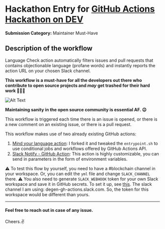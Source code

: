 # Hackathon Entry for [GitHub Actions Hackathon on DEV](https://dev.to/devteam/announcing-the-github-actions-hackathon-on-dev-3ljn)
**Submission Category:** 
Maintainer Must-Have

## Description of the workflow
Language Check action automatically filters issues and pull requests that contains objectionable language (profane words) and instantly reports the action URL on your chosen Slack channel. 

**This workflow is a must-have for all the developers out there who contribute to open source projects and *may* get trashed for their hard work 
🤦🏻‍♀️**

![Alt Text](https://tenor.com/view/paul-rudd-sigh-gif-5394064.gif)

**Maintaining sanity in the open source community is essential AF. 😉**

This workflow is triggered each time there is an issue is opened, or there is a new comment on an existing issue, or there is a pull request.

This workflow makes use of two already existing GitHub actions:
1. [Mind your language action](https://github.com/tailaiw/mind-your-language-action): I forked it and tweaked the `entrypoint.sh` to use conditional jobs and workflows offered by GitHub Actions API. 
2. [Slack Notify - GitHub Action](https://github.com/marketplace/actions/slack-notify): This action is highly customizable, you can send in parameters in the form of environment variables.

⚠️ To test this flow by yourself, you need to have a #blockchain channel in your workspace. Or, you can edit the `yml` file and change `SLACK_CHANNEL` there.
⚠️ You also need to generate `SLACK_WEBHOOK` token for your own Slack workspace and save it in GitHub secrets. To set it up, see [this](https://github.com/marketplace/actions/slack-notify). The slack channel I am using: degen-gh-actions.slack.com. So, the token for this workspace would be different than yours.

---

#### Feel free to reach out in case of any issue.

Cheers.✌️

